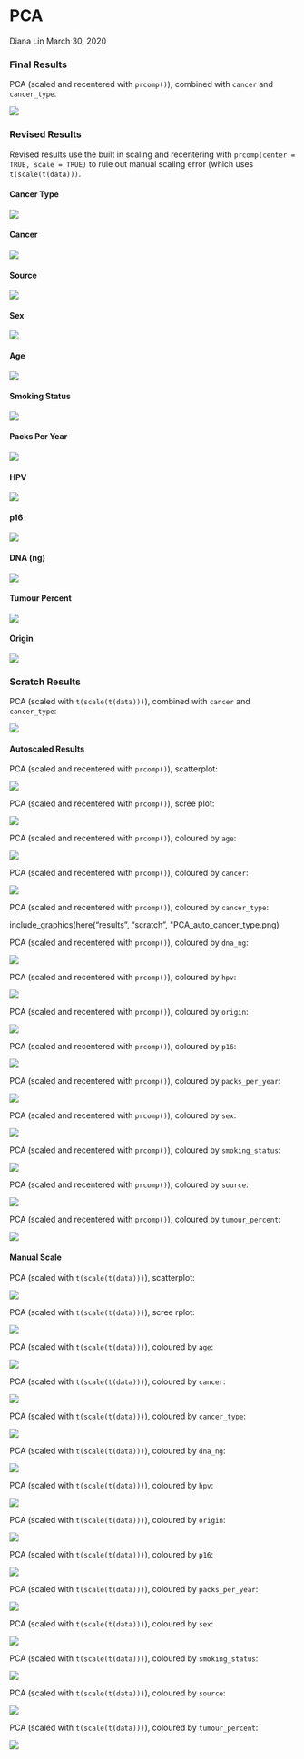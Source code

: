 PCA
================
Diana Lin
March 30, 2020

### Final Results

PCA (scaled and recentered with `prcomp()`), combined with `cancer` and
`cancer_type`:

![](../results/final/PCA_manual_combined.png)

### Revised Results

Revised results use the built in scaling and recentering with
`prcomp(center = TRUE, scale = TRUE)` to rule out manual scaling error
(which uses `t(scale(t(data)))`.

#### Cancer Type

![](../results/revised/PCA_cancer_type.png)

#### Cancer

![](../results/revised/PCA_cancer.png)

#### Source

![](../results/revised/PCA_source.png)

#### Sex

![](../results/revised/PCA_sex.png)

#### Age

![](../results/revised/PCA_age.png)

#### Smoking Status

![](../results/revised/PCA_smoking_status.png)

#### Packs Per Year

![](../results/revised/PCA_packs_per_year.png)

#### HPV

![](../results/revised/PCA_hpv.png)

#### p16

![](../results/revised/PCA_p16.png)

#### DNA (ng)

![](../results/revised/PCA_dna_ng.png)

#### Tumour Percent

![](../results/revised/PCA_tumour_percent.png)

#### Origin

![](../results/revised/PCA_origin.png)

### Scratch Results

PCA (scaled with `t(scale(t(data)))`), combined with `cancer` and
`cancer_type`:

![](../results/scratch/PCA_auto_combined.png)

#### Autoscaled Results

PCA (scaled and recentered with `prcomp()`), scatterplot:

![](../results/scratch/PCA_auto_scatter.png)

PCA (scaled and recentered with `prcomp()`), scree plot:

![](../results/scratch/PCA_auto_scree.png)

PCA (scaled and recentered with `prcomp()`), coloured by `age`:

![](../results/scratch/PCA_auto_age.png)

PCA (scaled and recentered with `prcomp()`), coloured by `cancer`:

![](../results/scratch/PCA_auto_cancer.png)

PCA (scaled and recentered with `prcomp()`), coloured by `cancer_type`:

include\_graphics(here(“results”, “scratch”,
"PCA\_auto\_cancer\_type.png)

PCA (scaled and recentered with `prcomp()`), coloured by `dna_ng`:

![](../results/scratch/PCA_auto_dna_ng.png)

PCA (scaled and recentered with `prcomp()`), coloured by `hpv`:

![](../results/scratch/PCA_auto_hpv.png)

PCA (scaled and recentered with `prcomp()`), coloured by `origin`:

![](../results/scratch/PCA_auto_origin.png)

PCA (scaled and recentered with `prcomp()`), coloured by `p16`:

![](../results/scratch/PCA_auto_p16.png)

PCA (scaled and recentered with `prcomp()`), coloured by
`packs_per_year`:

![](../results/scratch/PCA_auto_packs_per_year.png)

PCA (scaled and recentered with `prcomp()`), coloured by `sex`:

![](../results/scratch/PCA_auto_sex.png)

PCA (scaled and recentered with `prcomp()`), coloured by
`smoking_status`:

![](../results/scratch/PCA_auto_smoking_status.png)

PCA (scaled and recentered with `prcomp()`), coloured by `source`:

![](../results/scratch/PCA_auto_source.png)

PCA (scaled and recentered with `prcomp()`), coloured by
`tumour_percent`:

![](../results/scratch/PCA_auto_tumour_percent.png)

#### Manual Scale

PCA (scaled with `t(scale(t(data)))`), scatterplot:

![](../results/scratch/PCA_manual_scatter.png)

PCA (scaled with `t(scale(t(data)))`), scree rplot:

![](../results/scratch/PCA_manual_scree.png)

PCA (scaled with `t(scale(t(data)))`), coloured by `age`:

![](../results/scratch/PCA_manual_age.png)

PCA (scaled with `t(scale(t(data)))`), coloured by `cancer`:

![](../results/scratch/PCA_manual_cancer.png)

PCA (scaled with `t(scale(t(data)))`), coloured by `cancer_type`:

![](../results/scratch/PCA_manual_cancer_type.png)

PCA (scaled with `t(scale(t(data)))`), coloured by `dna_ng`:

![](../results/scratch/PCA_manual_dna_ng.png)

PCA (scaled with `t(scale(t(data)))`), coloured by `hpv`:

![](../results/scratch/PCA_manual_hpv.png)

PCA (scaled with `t(scale(t(data)))`), coloured by `origin`:

![](../results/scratch/PCA_manual_origin.png)

PCA (scaled with `t(scale(t(data)))`), coloured by `p16`:

![](../results/scratch/PCA_manual_p16.png)

PCA (scaled with `t(scale(t(data)))`), coloured by `packs_per_year`:

![](../results/scratch/PCA_manual_packs_per_year.png)

PCA (scaled with `t(scale(t(data)))`), coloured by `sex`:

![](../results/scratch/PCA_manual_sex.png)

PCA (scaled with `t(scale(t(data)))`), coloured by `smoking_status`:

![](../results/scratch/PCA_manual_smoking_status.png)

PCA (scaled with `t(scale(t(data)))`), coloured by `source`:

![](../results/scratch/PCA_manual_source.png)

PCA (scaled with `t(scale(t(data)))`), coloured by `tumour_percent`:

![](../results/scratch/PCA_manual_tumour_percent.png)
